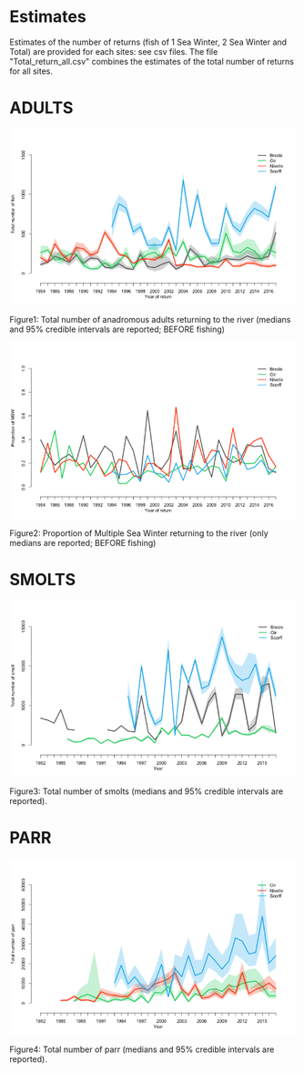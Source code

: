 Estimates
======

Estimates of the number of returns (fish of 1 Sea Winter, 2 Sea Winter and Total) are provided for each sites: see csv files.
The file "Total_return_all.csv" combines the estimates of the total number of returns for all sites.


# ADULTS

![Figure1](total_return.png)  

Figure1: Total number of anadromous adults returning to the river (medians and 95% credible intervals are reported; BEFORE fishing)

![Figure2](prop_MSW_return.png)  

Figure2: Proportion of Multiple Sea Winter returning to the river (only medians are reported; BEFORE fishing)


# SMOLTS
![Figure3](total_smolt.png) 

Figure3: Total number of smolts (medians and 95% credible intervals are reported).


# PARR
![Figure4](total_tacon.png) 

Figure4: Total number of parr (medians and 95% credible intervals are reported).
